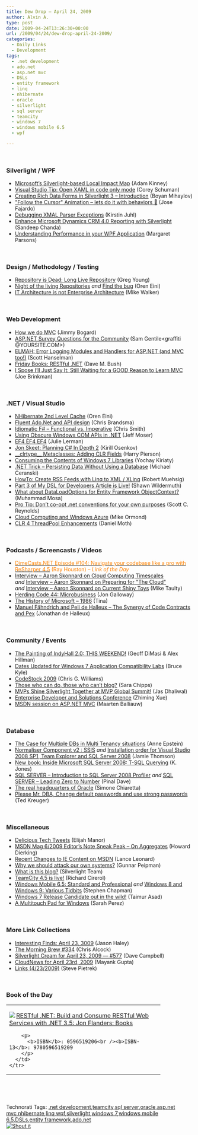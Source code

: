 ```yaml
---
title: Dew Drop – April 24, 2009
author: Alvin A.
type: post
date: 2009-04-24T13:26:30+00:00
url: /2009/04/24/dew-drop-april-24-2009/
categories:
  - Daily Links
  - Development
tags:
  - .net development
  - ado.net
  - asp.net mvc
  - DSLs
  - entity framework
  - linq
  - nhibernate
  - oracle
  - silverlight
  - sql server
  - teamcity
  - windows 7
  - windows mobile 6.5
  - wpf

---
```

&#160;

### Silverlight / WPF

  * [Microsoft’s Silverlight-based Local Impact Map][1] (Adam Kinney)
  * [Visual Studio Tip: Open XAML in code only mode][2] (Corey Schuman)
  * [Creating Rich Data Forms in Silverlight 3 &#8211; Introduction][3] (Boyan Mihaylov)
  * ["Follow the Cursor" Animation &#8211; lets do it with behaviors 🙂][4] (Jose Fajardo)
  * [Debugging XMAL Parser Exceptions][5] (Kirstin Juhl)
  * [Enhance Microsoft Dynamics CRM 4.0 Reporting with Silverlight][6] (Sandeep Chanda)
  * [Understanding Performance in your WPF Application][7] (Margaret Parsons)

&#160;

### Design / Methodology / Testing

  * [Repository is Dead: Long Live Repository][8] (Greg Young)
  * [Night of the living Repositories][9] _and_&#160;[Find the bug][10] (Oren Eini)
  * [IT Architecture is not Enterprise Architecture][11] (Mike Walker)

&#160;

### Web Development

  * [How we do MVC][12] (Jimmy Bogard)
  * [ASP.NET Survey Questions for the Community][13] (Sam Gentile<graffiti @YOURSITE.COM>)
  * [ELMAH: Error Logging Modules and Handlers for ASP.NET (and MVC too!)][14] (Scott Hanselman)
  * [Friday Books: RESTful .NET][15] (Dave M. Bush)
  * [I Spose I&#8217;ll Just Say It: Still Waiting for a GOOD Reason to Learn MVC][16] (Joe Brinkman)

&#160;

### .NET / Visual Studio

  * [NHibernate 2nd Level Cache][17] (Oren Eini)
  * [Fluent Ado.Net and API design][18] (Chris Brandsma)
  * [Idiomatic F# – Functional vs. Imperative][19] (Chris Smith)
  * [Using Obscure Windows COM APIs in .NET][20] (Jeff Moser)
  * [EF4 EF4 EF4][21] (Julie Lerman)
  * [Jon Skeet: Planning C# In Depth 2][22] (Kirill Osenkov)
  * [\_\_clrtype\_\_ Metaclasses: Adding CLR Fields][23] (Harry Pierson)
  * [Consuming the Contents of Windows 7 Libraries][24] (Yochay Kiriaty)
  * [.NET Trick &#8211; Persisting Data Without Using a Database][25] (Michael Ceranski)
  * [HowTo: Create RSS Feeds with Linq to XML / XLinq][26] (Robert Muehsig)
  * [Part 3 of My DSL for Developers Article is Live!][27] (Shawn Wildermuth)
  * [What about DataLoadOptions for Entity Framework ObjectContext?][28] (Muhammad Mosa)
  * [Pro Tip: Don&#8217;t co-opt .net conventions for your own purposes][29] (Scott C. Reynolds)
  * [Cloud Computing and Windows Azure][30] (Mike Ormond)
  * [CLR 4 ThreadPool Enhancements][31] (Daniel Moth)

&#160;

### Podcasts / Screencasts / Videos

  * [<font color="#ff8000">DimeCasts.NET Episode #104: Navigate your codebase like a pro with ReSharper 4.5</font>][32] <font color="#ff8000">(Ray Houston) <em>– Link of the Day</em></font>
  * [Interview &#8211; Aaron Skonnard on Cloud Computing Timescales][33] _and_&#160;[Interview &#8211; Aaron Skonnard on Preparing for "The Cloud"][34] _and_&#160;[Interview &#8211; Aaron Skonnard on Current Shiny Toys][35] (Mike Taulty)
  * [Herding Code 44: Microbusiness][36] (Jon Galloway)
  * [The History of Microsoft &#8211; 1986][37] (Tina)
  * [Manuel Fähndrich and Peli de Halleux &#8211; The Synergy of Code Contracts and Pex][38] (Jonathan de Halleux)

&#160;

### Community / Events

  * [The Painting of IndyHall 2.0: THIS WEEKEND!][39] (Geoff DiMasi & Alex Hillman)
  * [Dates Updated for Windows 7 Application Compatibility Labs][40] (Bruce Kyle)
  * [CodeStock 2009][41] (Chris G. Williams)
  * [Those who can do, those who can&#8217;t blog?][42] (Sara Chipps)
  * [MVPs Shine Silverlight Together at MVP Global Summit!][43] (Jas Dhaliwal)
  * [Enterprise Developer and Solutions Conference][44] (Zhiming Xue)
  * [MSDN session on ASP.NET MVC][45] (Maarten Balliauw)

&#160;

### Database

  * [The Case for Multiple DBs in Multi Tenancy situations][46] (Anne Epstein)
  * [Normaliser Component v2 : SSIS][47] _and_&#160;[Installation order for Visual Studio 2008 SP1, Team Explorer and SQL Server 2008][48] (Jamie Thomson)
  * [New book: Inside Microsoft SQL Server 2008: T-SQL Querying][49] (K. Jones)
  * [SQL SERVER &#8211; Introduction to SQL Server 2008 Profiler][50] _and_&#160;[SQL SERVER &#8211; Leading Zero to Number][51] (Pinal Dave)
  * [The real headquarters of Oracle][52] (Simone Chiaretta)
  * [Please Mr. DBA, Change default passwords and use strong passwords][53] (Ted Kreuger)

&#160;

### Miscellaneous

  * [Delicious Tech Tweets][54] (Elijah Manor)
  * [MSDN Mag 6/2009 Editor’s Note Sneak Peak – On Aggregates][55] (Howard Dierking)
  * [Recent Changes to IE Content on MSDN][56] (Lance Leonard)
  * [Why we should attack our own systems?][57] (Gunnar Peipman)
  * [What is this blog?][58] (Silverlight Team)
  * [TeamCity 4.5 is live!][59] (Richard Cirerol)
  * [Windows Mobile 6.5: Standard and Professional][60] _and_&#160;[Windows 8 and Windows 9: Various Tidbits][61] (Stephen Chapman)
  * [Windows 7 Release Candidate out in the wild!][62] (Taimur Asad)
  * [A Multitouch Pad for Windows][63] (Sarah Perez)

&#160;

### More Link Collections

  * [Interesting Finds: April 23, 3009][64] (Jason Haley)
  * [The Morning Brew #334][65] (Chris Alcock)
  * [Silverlight Cream for April 23, 2009 &#8212; #577][66] (Dave Campbell)
  * [CloudNews for April 23rd, 2009][67] (Mayank Gupta)
  * [Links (4/23/2009)][68] (Steve Pietrek)

&#160;

### Book of the Day

<div style="padding-bottom: 0px; margin: 0px; padding-left: 0px; padding-right: 0px; display: inline; float: none; padding-top: 0px" id="scid:7dc1bd33-94bd-46fd-a20b-0131235bcd47:b205b03c-62b8-4253-9e10-f22010a60d0e" class="wlWriterSmartContent">
  <table cellspacing="0" cellpadding="2" width="400" border="0" unselectable="on">
    <tr>
      <td valign="top" width="400">
        <p>
          <a title="RESTful .NET: Build and Consume RESTful Web Services with .NET 3.5: Jon Flanders: Books" href="http://www.amazon.com/exec/obidos/ASIN/0596519206/alvinashcraft-20"><img data-recalc-dims="1" decoding="async" src="https://i0.wp.com/images.amazon.com/images/P/0596519206.01.MZZZZZZZ.jpg?w=660" border="0" align="left" style="float:left" />RESTful .NET: Build and Consume RESTful Web Services with .NET 3.5: Jon Flanders: Books</a>
        </p>
        
        <p>
          <b>ISBN</b>: 0596519206<br /><b>ISBN-13</b>: 9780596519209
        </p>
      </td>
    </tr>
  </table>
</div>

&#160;

<div style="padding-bottom: 0px; margin: 0px; padding-left: 0px; padding-right: 0px; display: inline; float: none; padding-top: 0px" id="scid:C16BAC14-9A3D-4c50-9394-FBFEF7A93539:27f18e04-b426-469d-a168-b3acc1d0680c" class="wlWriterSmartContent">
  <!--dotnetkickit-->
</div>

&#160;

<div style="padding-bottom: 0px; margin: 0px; padding-left: 0px; padding-right: 0px; display: inline; float: none; padding-top: 0px" id="scid:0767317B-992E-4b12-91E0-4F059A8CECA8:a363d910-53b5-4b18-a1af-0451d460c216" class="wlWriterSmartContent">
  Technorati Tags: <a href="http://technorati.com/tags/.net+development" rel="tag">.net development</a>,<a href="http://technorati.com/tags/teamcity" rel="tag">teamcity</a>,<a href="http://technorati.com/tags/sql+server" rel="tag">sql server</a>,<a href="http://technorati.com/tags/oracle" rel="tag">oracle</a>,<a href="http://technorati.com/tags/asp.net+mvc" rel="tag">asp.net mvc</a>,<a href="http://technorati.com/tags/nhibernate" rel="tag">nhibernate</a>,<a href="http://technorati.com/tags/linq" rel="tag">linq</a>,<a href="http://technorati.com/tags/wpf" rel="tag">wpf</a>,<a href="http://technorati.com/tags/silverlight" rel="tag">silverlight</a>,<a href="http://technorati.com/tags/windows+7" rel="tag">windows 7</a>,<a href="http://technorati.com/tags/windows+mobile+6.5" rel="tag">windows mobile 6.5</a>,<a href="http://technorati.com/tags/DSLs" rel="tag">DSLs</a>,<a href="http://technorati.com/tags/entity+framework" rel="tag">entity framework</a>,<a href="http://technorati.com/tags/ado.net" rel="tag">ado.net</a>
</div>

<div class="wlWriterHeaderFooter" style="margin:0px; padding:0px 0px 0px 0px;">
  <div class="shoutIt">
    <a rev="vote-for" href="http://dotnetshoutout.com/Submit?url=http%3a%2f%2fwww.alvinashcraft.com%2f2009%2f04%2f24%2fdew-drop-april-24-2009%2f&title=Dew+Drop+-+April+24%2c+2009"><img decoding="async" alt="Shout it" src="http://dotnetshoutout.com/image.axd?url=https://morningdew-bpc6g3a0fgaxdxcu.eastus2-01.azurewebsites.net/2009/04/24/dew-drop-april-24-2009/" style="border:0px" /></a>
  </div>
</div>

 [1]: http://adamkinney.com/blog/423/default.aspx
 [2]: http://elegantcode.com/2009/04/23/visual-studio-tip-open-xaml-in-code-only-mode/
 [3]: http://feedproxy.google.com/~r/silverlightshow/~3/YsIkDwooGEM/Creating-Rich-Data-Forms-in-Silverlight-3-Introduction.aspx
 [4]: http://www.cynergysystems.com/blogs/page/josefajardo?entry=follow_the_cursor_animation_lets
 [5]: http://geekswithblogs.net/KirstinJ/archive/2009/04/23/debugging-xmal-parser-exceptions.aspx
 [6]: http://www.devx.com/enterprise/Article/41522?trk=DXRSS_DOTNET
 [7]: http://blogs.msdn.com/wpfsdk/archive/2009/04/23/understanding-performance-in-your-wpf-application.aspx
 [8]: http://codebetter.com/blogs/gregyoung/archive/2009/04/23/repository-is-dead-long-live-repository.aspx
 [9]: http://feedproxy.google.com/~r/AyendeRahien/~3/YsQ-HNylpd0/night-of-the-living-repositories.aspx
 [10]: http://feedproxy.google.com/~r/AyendeRahien/~3/mohivDqrwbY/find-the-bug-again.aspx
 [11]: http://feedproxy.google.com/~r/MikeWalker/~3/matgAVhRZ08/it-architecture-is-not-enterprise-architecture.html
 [12]: http://feedproxy.google.com/~r/LosTechies/~3/CS--A68YMpI/how-we-do-mvc.aspx
 [13]: http://feedproxy.google.com/~r/SamGentile/~3/Q8WFy5D_FKo/
 [14]: http://feedproxy.google.com/~r/ScottHanselman/~3/LMEHdkwXVUs/ELMAHErrorLoggingModulesAndHandlersForASPNETAndMVCToo.aspx
 [15]: http://blog.dmbcllc.com/2009/04/24/friday-books-restful-net/
 [16]: http://blog.theaccidentalgeek.com/post/2009/04/23/I-Spose-Irsquo3bll-Just-Say-It-Still-Waiting-For-a-GOOD-Reason-to-Learn-MVC.aspx
 [17]: http://feedproxy.google.com/~r/AyendeRahien/~3/QO9o-DeuMTw/nhibernate-2nd-level-cache.aspx
 [18]: http://elegantcode.com/2009/04/23/fluent-adonet-and-api-design/
 [19]: http://feedproxy.google.com/~r/ChrisSmithsCompletelyUniqueView/~3/_irZe0zcjPE/idiomatic-f-functional-vs-imperative.aspx
 [20]: http://feedproxy.google.com/~r/Moserware/~3/8Yd9XdKD4fg/using-obscure-windows-com-apis-in-net.html
 [21]: http://www.thedatafarm.com/blog/2009/04/23/EF4EF4EF4.aspx
 [22]: http://blogs.msdn.com/kirillosenkov/archive/2009/04/23/jon-skeet-planning-c-in-depth-2.aspx
 [23]: http://feedproxy.google.com/~r/Devhawk/~3/8rU8x1nIE0o/clrtype+Metaclasses+Adding+CLR+Fields.aspx
 [24]: http://windowsteamblog.com/blogs/developers/archive/2009/04/23/consuming-the-contents-of-windows-7-libraries.aspx
 [25]: http://www.codecapers.com/2009/04/net-trick-persisting-data-without-using.html
 [26]: http://code-inside.de/blog-in/2009/04/24/howto-create-rss-feeds-with-linq-to-xml-xlinq-2/
 [27]: http://wildermuth.com/2009/04/23/Part_3_of_My_DSL_for_Developers_Article_is_Live!
 [28]: http://feedproxy.google.com/~r/MosesOfEgyptBlog/~3/ieJydVjccVY/post.aspx
 [29]: http://feedproxy.google.com/~r/LosTechies/~3/lfU_iB3tLks/pro-tip-don-t-co-opt-net-conventions-for-your-own-purposes.aspx
 [30]: http://feedproxy.google.com/~r/mikeormond/~3/jyHpA_h1XqI/cloud-computing-and-windows-azure.aspx
 [31]: http://feedproxy.google.com/~r/DanielMoth/~3/wWb12FlGacs/clr-4-threadpool-enhancements.html
 [32]: http://feedproxy.google.com/~r/Dimecastsnet--InformAndEducateIn10MinutesOrLess/~3/Atr-d6prbc0/104
 [33]: http://channel9.msdn.com/posts/mtaulty/Interview-Aaron-Skonnard-on-Cloud-Computing-Timescales/
 [34]: http://channel9.msdn.com/posts/mtaulty/Interview-Aaron-Skonnard-on-Preparing-for-The-Cloud/
 [35]: http://channel9.msdn.com/posts/mtaulty/Interview-Aaron-Skonnard-on-Current-Shiny-Toys/
 [36]: http://feedproxy.google.com/~r/HerdingCode/~3/83_TIDBkRII/
 [37]: http://channel9.msdn.com/shows/History/The-History-of-Microsoft-1986/
 [38]: http://channel9.msdn.com/posts/Peli/The-Synergy-of-Code-Contracts-and-Pex/
 [39]: http://feedproxy.google.com/~r/IndependentsHall-BlogFeed/~3/kNTHQMIsfBA/
 [40]: http://blogs.msdn.com/usisvde/archive/2009/04/23/dates-updated-for-windows-7-application-compatibility-labs.aspx
 [41]: http://feedproxy.google.com/~r/ChrisGWilliams/~3/ZDrStawuSC0/131403.aspx
 [42]: http://girldeveloper.com/waxing-dev/those-who-can-do-those-who-can-t-blog/
 [43]: http://blogs.msdn.com/mvpawardprogram/archive/2009/04/23/mvps-shine-silverlight-together-at-mvp-global-summit.aspx
 [44]: http://blogs.msdn.com/zxue/archive/2009/04/23/enterprise-developer-and-solutions-conference.aspx
 [45]: http://blog.maartenballiauw.be/post.aspx?id=97871a13-4515-48a1-8992-0b317d9dfb38
 [46]: http://feedproxy.google.com/~r/Devlicious/~3/ZM8omfF4t90/the-case-for-multiple-dbs-in-multi-tenancy-situations.aspx
 [47]: http://blogs.conchango.com/jamiethomson/archive/2009/04/23/normaliser-component-v2-ssis.aspx
 [48]: http://blogs.conchango.com/jamiethomson/archive/2009/04/23/installation-order-for-visual-studio-2008-sp1-team-explorer-and-sql-server-2008.aspx
 [49]: http://blogs.msdn.com/microsoft_press/archive/2009/04/23/new-book-inside-microsoft-sql-server-2008-t-sql-querying.aspx
 [50]: http://blog.sqlauthority.com/2009/04/24/sql-server-introduction-to-sql-server-2008-profiler/
 [51]: http://blog.sqlauthority.com/2009/04/24/sql-server-leading-zero-to-number/
 [52]: http://feedproxy.google.com/~r/Codeclimber/~3/XjvULv29WR0/the-real-headquarters-of-oracle.aspx
 [53]: http://blogs.lessthandot.com/index.php/DataMgmt/DBAdmin/please-mr-dba-change-default-passwords
 [54]: http://webdevdotnet.blogspot.com/2009/04/delicious-tech-tweets.html
 [55]: http://codebetter.com/blogs/howard.dierking/archive/2009/04/23/msdn-mag-6-2009-editor-s-note-sneak-peak-on-aggregates.aspx
 [56]: http://blogs.msdn.com/ie/archive/2009/04/23/recent-changes-to-ie-content-on-msdn.aspx
 [57]: http://feedproxy.google.com/~r/gunnarpeipman/~3/_qfsDrqLfgU/why-we-should-attack-our-own-systems.aspx
 [58]: http://team.silverlight.net/announcements/what-is-this-blog/
 [59]: http://elegantcode.com/2009/04/23/teamcity-45-is-live/
 [60]: http://uxevangelist.blogspot.com/2009/04/windows-mobile-65-standard-and.html
 [61]: http://uxevangelist.blogspot.com/2009/04/windows-8-and-windows-9-various-tidbits.html
 [62]: http://feedproxy.google.com/~r/RedmondPie/~3/S5rOq2XMuw4/
 [63]: http://on10.net/blogs/sarahintampa/A-Multitouch-Pad-for-Windows/
 [64]: http://jasonhaley.com/blog/post.aspx?id=c7e4399e-a775-423f-afb4-6c604fc5cfd6
 [65]: http://feedproxy.google.com/~r/ReflectivePerspective/~3/twtJZaWcT1c/
 [66]: http://geekswithblogs.net/WynApseTechnicalMusings/archive/2009/04/23/131410.aspx
 [67]: http://feedproxy.google.com/~r/CloudAve/~3/gAE7rr2K2oY/cloudnews-for-april-23rd-2009
 [68]: http://spietrek.blogspot.com/2009/04/links-4232009.html